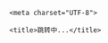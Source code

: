 <html>

<head>

    <meta charset="UTF-8">

    <title>跳转中...</title>

</head>

<body>
    
<script>

        // 判断是否在微信内

        function isWechat() {
 
           return /
MicroMessenger/i.
test(navigator.userAgent);

        }


        // 目标链接（加密或动态生成）

        const targetUrl = "https://www.qq.com";



        if (isWechat()) {
  
          // 微信内显示提示页，引导用户浏览器打开

            window.location.href = "/warning-page.html"; 
// 提示页

        } else {
  
          // 非微信环境直接跳转
 
           window.location.href = targetUrl;

        }
 
   </script>

</body>

</html>
